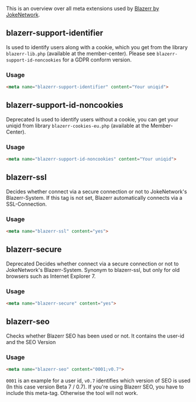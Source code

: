 This is an overview over all meta extensions used by [Blazerr by JokeNetwork](https://jokenetwork.de).

## blazerr-support-identifier

Is used to identify users along with a cookie, which you get from the library `blazerr-lib.php` (available at the member-center). 
Please see `blazerr-support-id-noncookies` for a GDPR conform version.

### Usage

````html
<meta name="blazerr-support-identifier" content="Your uniqid">
````

## blazerr-support-id-noncookies
<span class="badge rounded-pill bg-secondary">Deprecated</span> Is used to identify users without a cookie, you can get your uniqid from library `blazerr-cookies-eu.php` (available at the Member-Center).

### Usage

````html
<meta name="blazerr-support-id-noncookies" content="Your uniqid">
````

## blazerr-ssl

Decides whether connect via a secure connection or not to JokeNetwork's Blazerr-System. If this tag is not set, Blazerr automatically connects via a SSL-Connection.

### Usage

````html
<meta name="blazerr-ssl" content="yes">
````

## blazerr-secure

<span class="badge rounded-pill bg-secondary">Deprecated</span> Decides whether connect via a secure connection or not to JokeNetwork's Blazerr-System. Synonym to blazerr-ssl, but only for old browsers such as Internet Explorer 7.

### Usage

````html
<meta name="blazerr-secure" content="yes">
````

## blazerr-seo

Checks whether Blazerr SEO has been used or not. It contains the user-id and the SEO Version

### Usage

````html
<meta name="blazerr-seo" content="0001;v0.7">
````

`0001` is an example for a user id, `v0.7` identifies which version of SEO is used (In this case version Beta 7 / 0.7). If you're using Blazerr SEO, you have to include this meta-tag. Otherwise the tool will not work.